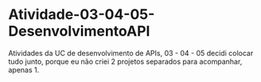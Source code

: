 # Atividade-03-04-05-DesenvolvimentoAPI
Atividades da UC de desenvolvimento de APIs, 03 - 04 - 05 decidi colocar tudo junto, porque eu não criei 2 projetos separados para acompanhar, apenas 1.
